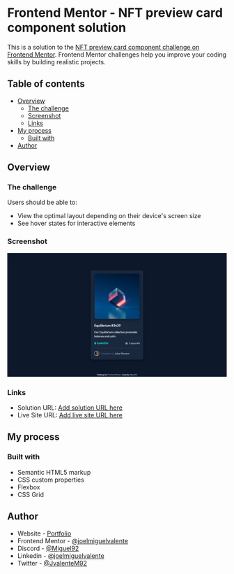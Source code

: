 # Frontend Mentor - NFT preview card component solution

This is a solution to the [NFT preview card component challenge on Frontend Mentor](https://www.frontendmentor.io/challenges/nft-preview-card-component-SbdUL_w0U). Frontend Mentor challenges help you improve your coding skills by building realistic projects. 

## Table of contents

- [Overview](#overview)
  - [The challenge](#the-challenge)
  - [Screenshot](#screenshot)
  - [Links](#links)
- [My process](#my-process)
  - [Built with](#built-with)
- [Author](#author)

## Overview

### The challenge

Users should be able to:

- View the optimal layout depending on their device's screen size
- See hover states for interactive elements

### Screenshot

![Vista previa del proyecto](Screenshot.png)


### Links

- Solution URL: [Add solution URL here](https://your-solution-url.com)
- Live Site URL: [Add live site URL here](https://your-live-site-url.com)

## My process

### Built with

- Semantic HTML5 markup
- CSS custom properties
- Flexbox
- CSS Grid

## Author

- Website - [Portfolio](https://joelmiguelvalente.github.io/porfolio/)
- Frontend Mentor - [@joelmiguelvalente](https://www.frontendmentor.io/profile/joelmiguelvalente)
- Discord - [@Miguel92](https://discord.com/users/465203938900049920)
- Linkedin - [@joelmiguelvalente](https://www.linkedin.com/in/joelmiguelvalente)
- Twitter - [@JvalenteM92](https://www.twitter.com/JvalenteM92)